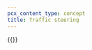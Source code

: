 ```yaml
---
pcx_content_type: concept
title: Traffic steering
---
```



{{<render file="_probe-construction.md" productFolder="magic-transit" withParameters="Magic WAN;;/magic-wan/reference/tunnels-and-encapsulation/;;network;;/magic-wan/get-started/configure-static-routes/">}}